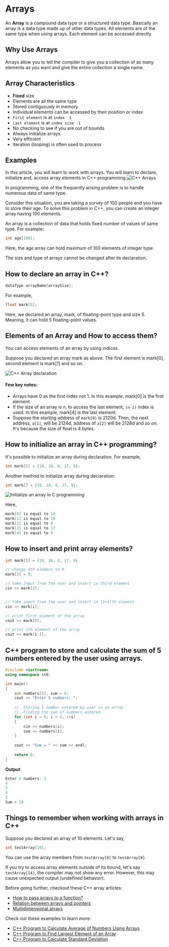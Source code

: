 # Arrays

An **Array** is a compound data type or a structured data type. Basically an array is a data type made up of other data types. All elements are of the same type when using arrays. Each element can be accessed directly.

## Why Use Arrays

Arrays allow you to tell the compiler to give you a collection of as many elements as you want and give the entire collection a single name.

## Array Characteristics

* **Fixed** size
* Elements are all the same type
* Stored contiguously in memory
* Individual elements can be accessed by their position or index
* `First element` is at `index  1`
* `Last element` is at `index size -1`
* No checking to see if you are out of bounds
* Always initialize arrays
* Very efficient
* Iteration \(looping\) is often used to process

## Examples

In this article, you will learn to work with arrays. You will learn to declare, initialize and, access array elements in C++ programming.![C++ Arrays](https://cdn.programiz.com/sites/tutorial2program/files/Arrays-C%2B%2B.jpg)

In programming, one of the frequently arising problem is to handle numerous data of same type.

Consider this situation, you are taking a survey of 100 people and you have to store their age. To solve this problem in C++, you can create an integer array having 100 elements.

An array is a collection of data that holds fixed number of values of same type. For example:

```cpp
int age[100];
```

Here, the age array can hold maximum of 100 elements of integer type.

The size and type of arrays cannot be changed after its declaration.

## How to declare an array in C++?

```cpp
dataType arrayName[arraySize];
```

For example,

```cpp
float mark[5];
```

Here, we declared an array, mark, of floating-point type and size 5. Meaning, it can hold 5 floating-point values.

## Elements of an Array and How to access them?

You can access elements of an array by using indices.

Suppose you declared an array mark as above. The first element is mark\[0\], second element is mark\[1\] and so on.

![C++ Array declaration ](https://cdn.programiz.com/sites/tutorial2program/files/c-array-declaration.jpg)

#### Few key notes:

* Arrays have 0 as the first index not 1. In this example, mark\[0\] is the first element.
* If the size of an array is n, to access the last element, `(n-1)` index is used. In this example, mark\[4\] is the last element.
* Suppose the starting address of `mark[0]` is 2120d. Then, the next address, `a[1]`, will be 2124d, address of `a[2]` will be 2128d and so on. It's because the size of float is 4 bytes.

## How to initialize an array in C++ programming?

It's possible to initialize an array during declaration. For example,

```cpp
int mark[5] = {19, 10, 8, 17, 9};
```

Another method to initialize array during declaration:

```cpp
int mark[] = {19, 10, 8, 17, 9};
```

![Initialize an array in C programming](https://cdn.programiz.com/sites/tutorial2program/files/c-array-initialization.jpg)

Here,

```cpp
mark[0] is equal to 19
mark[1] is equal to 10
mark[2] is equal to 8
mark[3] is equal to 17
mark[4] is equal to 9
```

## How to insert and print array elements?

```cpp
int mark[5] = {19, 10, 8, 17, 9}

// change 4th element to 9
mark[3] = 9;

// take input from the user and insert in third element
cin >> mark[2];


// take input from the user and insert in (i+1)th element
cin >> mark[i];

// print first element of the array
cout << mark[0];

// print ith element of the array
cout >> mark[i-1];

```

## **C++ program to store and calculate the sum of 5 numbers entered by the user using arrays.**

```cpp
#include <iostream>
using namespace std;

int main() 
{
    int numbers[5], sum = 0;
    cout << "Enter 5 numbers: ";
    
    //  Storing 5 number entered by user in an array
    //  Finding the sum of numbers entered
    for (int i = 0; i < 5; ++i) 
    {
        cin >> numbers[i];
        sum += numbers[i];
    }
    
    cout << "Sum = " << sum << endl;  
    
    return 0;
}
```

**Output**

```cpp
Enter 5 numbers: 3
4
5
4
2
Sum = 18
```

## Things to remember when working with arrays in C++

Suppose you declared an array of 10 elements. Let's say,

```cpp
int testArray[10];
```

You can use the array members from `testArray[0]` to `testArray[9]`.

If you try to access array elements outside of its bound, let's say `testArray[14]`, the compiler may not show any error. However, this may cause unexpected output \(undefined behavior\).

Before going further, checkout these C++ array articles:

* [How to pass arrays to a function?](https://www.programiz.com/cpp-programming/passing-arrays-function)
* [Relation between arrays and pointers](https://www.programiz.com/cpp-programming/pointers-arrays)
* [Multidimensional arrays](https://www.programiz.com/cpp-programming/multidimensional-arrays)

Check out these examples to learn more:

* [C++ Program to Calculate Average of Numbers Using Arrays](https://www.programiz.com/cpp-programming/examples/average-arrays)
* [C++ Program to Find Largest Element of an Array](https://www.programiz.com/cpp-programming/examples/array-largest-element)
* [C++ Program to Calculate Standard Deviation](https://www.programiz.com/cpp-programming/examples/standard-deviation)

